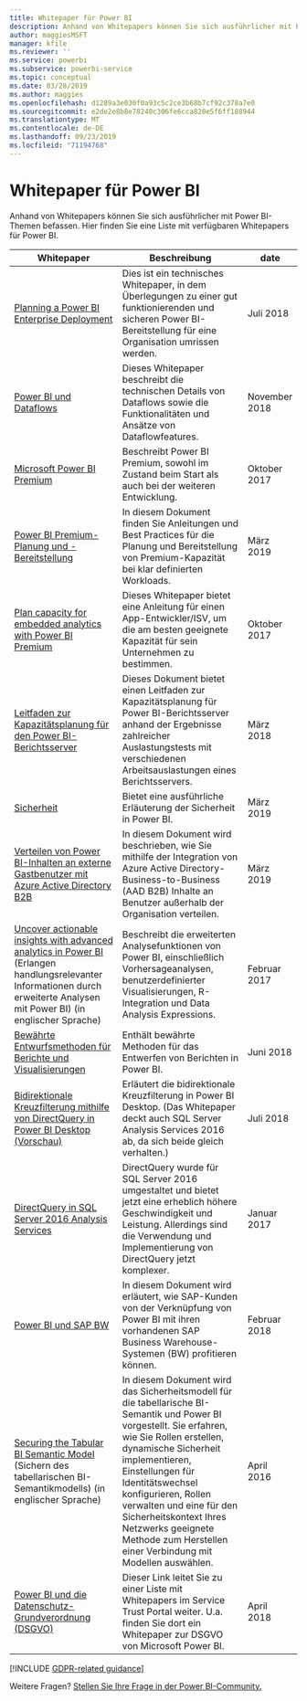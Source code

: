 ```yaml
---
title: Whitepaper für Power BI
description: Anhand von Whitepapers können Sie sich ausführlicher mit Power BI-Themen befassen.
author: maggiesMSFT
manager: kfile
ms.reviewer: ''
ms.service: powerbi
ms.subservice: powerbi-service
ms.topic: conceptual
ms.date: 03/28/2019
ms.author: maggies
ms.openlocfilehash: d1289a3e030f0a93c5c2ce3b68b7cf92c378a7e0
ms.sourcegitcommit: e2de2e8b8e78240c306fe6cca820e5f6ff188944
ms.translationtype: MT
ms.contentlocale: de-DE
ms.lasthandoff: 09/23/2019
ms.locfileid: "71194768"
---
```

# <a name="whitepapers-for-power-bi"></a>Whitepaper für Power BI

Anhand von Whitepapers können Sie sich ausführlicher mit Power BI-Themen befassen. Hier finden Sie eine Liste mit verfügbaren Whitepapers für Power BI.

| Whitepaper | Beschreibung | date |
| --- | --- | --- |
| [Planning a Power BI Enterprise Deployment](https://go.microsoft.com/fwlink/?linkid=2057861) |Dies ist ein technisches Whitepaper, in dem Überlegungen zu einer gut funktionierenden und sicheren Power BI-Bereitstellung für eine Organisation umrissen werden. | Juli 2018 |
| [Power BI und Dataflows](https://go.microsoft.com/fwlink/?linkid=2034388&clcid=0x409)| Dieses Whitepaper beschreibt die technischen Details von Dataflows sowie die Funktionalitäten und Ansätze von Dataflowfeatures. | November 2018 |
| [Microsoft Power BI Premium](https://aka.ms/pbipremiumwhitepaper) |Beschreibt Power BI Premium, sowohl im Zustand beim Start als auch bei der weiteren Entwicklung. | Oktober 2017 |
| [Power BI Premium-Planung und -Bereitstellung](whitepaper-powerbi-premium-deployment.md)| In diesem Dokument finden Sie Anleitungen und Best Practices für die Planung und Bereitstellung von Premium-Kapazität bei klar definierten Workloads.| März 2019 |
| [Plan capacity for embedded analytics with Power BI Premium](https://aka.ms/pbiewhitepaper) |Dieses Whitepaper bietet eine Anleitung für einen App-Entwickler/ISV, um die am besten geeignete Kapazität für sein Unternehmen zu bestimmen. | Oktober 2017 |
| [Leitfaden zur Kapazitätsplanung für den Power BI-Berichtsserver](report-server/capacity-planning.md) |Dieses Dokument bietet einen Leitfaden zur Kapazitätsplanung für Power BI-Berichtsserver anhand der Ergebnisse zahlreicher Auslastungstests mit verschiedenen Arbeitsauslastungen eines Berichtsservers. | März 2018 |
| [Sicherheit](service-admin-power-bi-security.md) |Bietet eine ausführliche Erläuterung der Sicherheit in Power BI. | März 2019 |
| [Verteilen von Power BI-Inhalten an externe Gastbenutzer mit Azure Active Directory B2B](whitepaper-azure-b2b-power-bi.md)|In diesem Dokument wird beschrieben, wie Sie mithilfe der Integration von Azure Active Directory-Business-to-Business (AAD B2B) Inhalte an Benutzer außerhalb der Organisation verteilen.| März 2019 |
| [Uncover actionable insights with advanced analytics in Power BI](https://info.microsoft.com/advanced-analytics-with-power-bi.html?Is=Website) (Erlangen handlungsrelevanter Informationen durch erweiterte Analysen mit Power BI) (in englischer Sprache) |Beschreibt die erweiterten Analysefunktionen von Power BI, einschließlich Vorhersageanalysen, benutzerdefinierter Visualisierungen, R-Integration und Data Analysis Expressions. | Februar 2017 |
| [Bewährte Entwurfsmethoden für Berichte und Visualisierungen](visuals/power-bi-visualization-best-practices.md) |Enthält bewährte Methoden für das Entwerfen von Berichten in Power BI. | Juni 2018 |
| [Bidirektionale Kreuzfilterung mithilfe von DirectQuery in Power BI Desktop (Vorschau)](desktop-bidirectional-filtering.md) |Erläutert die bidirektionale Kreuzfilterung in Power BI Desktop. (Das Whitepaper deckt auch SQL Server Analysis Services 2016 ab, da sich beide gleich verhalten.) | Juli 2018 |
| [DirectQuery in SQL Server 2016 Analysis Services](https://blogs.msdn.microsoft.com/analysisservices/2017/04/06/directquery-in-sql-server-2016-analysis-services-whitepaper/) |DirectQuery wurde für SQL Server 2016 umgestaltet und bietet jetzt eine erheblich höhere Geschwindigkeit und Leistung. Allerdings sind die Verwendung und Implementierung von DirectQuery jetzt komplexer. | Januar 2017 |
| [Power BI und SAP BW](https://aka.ms/powerbiandsapbw)| In diesem Dokument wird erläutert, wie SAP-Kunden von der Verknüpfung von Power BI mit ihren vorhandenen SAP Business Warehouse-Systemen (BW) profitieren können.| Februar 2018 |
| [Securing the Tabular BI Semantic Model](http://download.microsoft.com/download/D/2/0/D20E1C5F-72EA-4505-9F26-FEF9550EFD44/Securing%20the%20Tabular%20BI%20Semantic%20Model.docx) (Sichern des tabellarischen BI-Semantikmodells) (in englischer Sprache) |In diesem Dokument wird das Sicherheitsmodell für die tabellarische BI-Semantik und Power BI vorgestellt. Sie erfahren, wie Sie Rollen erstellen, dynamische Sicherheit implementieren, Einstellungen für Identitätswechsel konfigurieren, Rollen verwalten und eine für den Sicherheitskontext Ihres Netzwerks geeignete Methode zum Herstellen einer Verbindung mit Modellen auswählen. | April 2016 |
| [Power BI und die Datenschutz-Grundverordnung (DSGVO)](https://aka.ms/power-bi-gdpr-whitepaper)| Dieser Link leitet Sie zu einer Liste mit Whitepapers im Service Trust Portal weiter. U.a. finden Sie dort ein Whitepaper zur DSGVO von Microsoft Power BI. | April 2018 |

[!INCLUDE [GDPR-related guidance](includes/gdpr-hybrid-note.md)]

Weitere Fragen? [Stellen Sie Ihre Frage in der Power BI-Community.](http://community.powerbi.com/)
